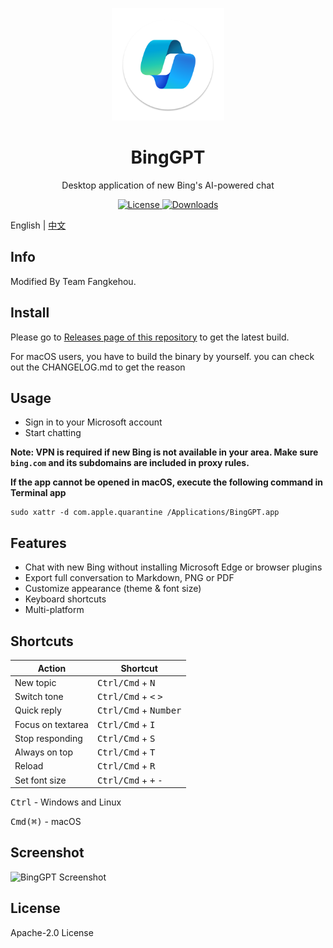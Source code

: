 <p align="center">
  <img width="180" src="./icon.png" alt="BingGPT">
  <h1 align="center">BingGPT</h1>
  <p align="center">Desktop application of new Bing's AI-powered chat</p>
</p>

<p align="center">
  <a href="https://opensource.org/licenses/Apache-2.0">
    <img alt="License" src="https://img.shields.io/badge/license-Apache_2.0-green">
  </a>
  <a href="https://github.com/fangkehou-team/BingGPT/releases">
    <img alt="Downloads" src="https://img.shields.io/github/downloads/fangkehou-team/BingGPT/total?color=blue">
   </a>
</p>

English | [中文](./README_zh_CN.md)

## Info

Modified By Team Fangkehou.

## Install

Please go to [Releases page of this repository](https://github.com/fangkehou-team/BingGPT/releases) to get the latest build.

For macOS users, you have to build the binary by yourself. you can check out the CHANGELOG.md to get the reason

## Usage

- Sign in to your Microsoft account
- Start chatting

**Note: VPN is required if new Bing is not available in your area. Make sure `bing.com` and its subdomains are included in proxy rules.**

**If the app cannot be opened in macOS, execute the following command in Terminal app**

```
sudo xattr -d com.apple.quarantine /Applications/BingGPT.app
```

## Features

- Chat with new Bing without installing Microsoft Edge or browser plugins
- Export full conversation to Markdown, PNG or PDF
- Customize appearance (theme & font size)
- Keyboard shortcuts
- Multi-platform

## Shortcuts

| Action            | Shortcut                                        |
| ----------------- | ----------------------------------------------- |
| New topic         | <kbd>Ctrl/Cmd</kbd> + <kbd>N</kbd>              |
| Switch tone       | <kbd>Ctrl/Cmd</kbd> + <kbd><</kbd> <kbd>></kbd> |
| Quick reply       | <kbd>Ctrl/Cmd</kbd> + <kbd>Number</kbd>         |
| Focus on textarea | <kbd>Ctrl/Cmd</kbd> + <kbd>I</kbd>              |
| Stop responding   | <kbd>Ctrl/Cmd</kbd> + <kbd>S</kbd>              |
| Always on top     | <kbd>Ctrl/Cmd</kbd> + <kbd>T</kbd>              |
| Reload            | <kbd>Ctrl/Cmd</kbd> + <kbd>R</kbd>              |
| Set font size     | <kbd>Ctrl/Cmd</kbd> + <kbd>+</kbd> <kbd>-</kbd> |

<kbd>Ctrl</kbd> - Windows and Linux

<kbd>Cmd(⌘)</kbd> - macOS

## Screenshot

<img width="601" src="./screenshot.png" alt="BingGPT Screenshot">

## License

Apache-2.0 License
